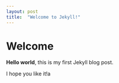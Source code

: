 ```yaml
---
layout: post
title:  "Welcome to Jekyll!"
---
```


# Welcome

**Hello world**, this is my first Jekyll blog post.

I hope you like it!a